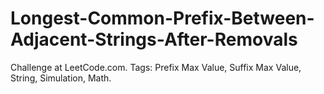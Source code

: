 # Longest-Common-Prefix-Between-Adjacent-Strings-After-Removals
Challenge at LeetCode.com. Tags: Prefix Max Value, Suffix Max Value, String, Simulation, Math.
